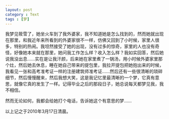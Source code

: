 ```yaml
---
layout: post
category : Text
tags : [梦]
---
```

我梦见筱雪了，她坐火车到了我外婆家，我不知道她是怎么找到的，然而她就出现在那里，和我近年来所看到的外婆家很不一样，仿佛又回到了小时候，家里人很多，特别的热闹。我坦然接受了她的出现，没有过多的惊奇，家里的人也没有奇怪，好像她本来就在那里，她问我工作怎么样？收入怎么样？我如实回答，然后她说我没出息……实在是让我汗颜，后来她在家里煮了一锅汤，用小时候外婆家里那个灶，然后她去休息，睡在她自己带来的提包里，我拉开提包把她抱出来的时候，我看见一张和高考准考证一样的注册建筑师准考证……然后还有一些很清晰的琐碎细节，然后慢慢醒来，然后我想大笑，这是我记忆里最清晰的一个梦，它真有意思，就像它真的发生了一样。记得毕业之后的那段日子，她总说每天都梦见我，我不相信。

然而无论如何，我都会给她打个电话，告诉她这个有意思的梦……

以上记之于2010年3月17日清晨。